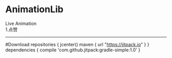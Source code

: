 # AnimationLib<br />
 Live Animation<br />
 1.点赞
 - - -
#Download
 repositories {
        jcenter()
        maven { url "https://jitpack.io" }
   }
   dependencies {
         compile 'com.github.jitpack:gradle-simple:1.0'
   }
